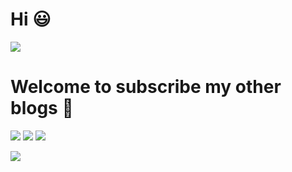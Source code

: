 # Hi 😃 

<img src="https://readme-typing-svg.herokuapp.com/?lines=Welcome%20to%20my%20GitHub!;Welcome%20visitors!&font=Roboto" />

# Welcome to subscribe my other blogs 🌟
<p>
<a href="https://blog.csdn.net/qq_45776432"><img src="https://img.shields.io/static/v1?label=Blog1&message=CSDN&color=red"/></a>
<a href="https://juejin.cn/user/1416638117190264"><img src="https://img.shields.io/static/v1?label=Blog2&message=juejin&color=cyan"/></a>
<img src="https://visitor-badge.glitch.me/badge?page_id=https://github.com/ALEEEHU&right_color=orange" />
</p>

![](https://activity-graph.herokuapp.com/graph?username=ALEEEHU&theme=github)
